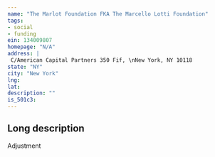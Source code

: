 ```yaml
---
name: "The Marlot Foundation FKA The Marcello Lotti Foundation"
tags:
- social
- funding
ein: 134009807
homepage: "N/A"
address: |
 C/American Capital Partners 350 Fif, \nNew York, NY 10118
state: "NY"
city: "New York"
lng: 
lat: 
description: ""
is_501c3: 
---
```


## Long description

Adjustment

